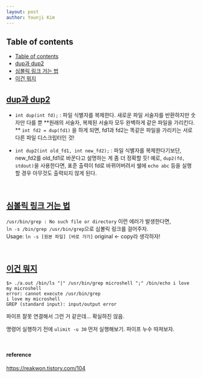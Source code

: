 ```yaml
---
layout: post
author: Younji Kim
--- 
```


## Table of contents
- [Table of contents](#table-of-contents)
- [dup과 dup2](#dup과-dup2)
- [심볼릭 링크 거는 법](#심볼릭-링크-거는-법)
- [이건 뭐지](#이건-뭐지)

## [dup과 dup2](#dup과-dup2)
- `int dup(int fd);` : 파일 식별자를 복제한다. 새로운 파일 서술자를 반환하지만 숫자만 다를 뿐 **원래의 서술자, 복제된 서술자 모두 완벽하게 같은 파일을 가리킨다. ** `int fd2 = dup(fd1)` 을 하게 되면, fd1과 fd2는 똑같은 파일을 가리키는 서로 다른 파일 디스크립터인 것!

- `int dup2(int old_fd1, int new_fd2);` : 파일 식별자를 복제한다기보단, new_fd2를 old_fd1로 바꾼다고 설명하는 게 좀 더 정확할 듯! 예로, `dup2(fd, stdout)`을 사용한다면, 표준 출력이 fd로 바뀌어버려서 쉘에 `echo abc` 등을 실행할 경우 아무것도 출력되지 않게 된다. <br>

<br>

## [심볼릭 링크 거는 법](#심볼릭-링크-거는-법)
`/usr/bin/grep : No such file or directory` 이런 에러가 발생한다면, <br>
`ln -s /bin/grep /usr/bin/grep`으로 심볼릭 링크를 걸어주자. <br>
Usage: `ln -s [원본 파일] [바로 가기]` original <- copy라 생각하자! <br>

<br>

## [이건 뭐지](#이건-뭐지)
```
$> ./a.out /bin/ls "|" /usr/bin/grep microshell ";" /bin/echo i love my microshell
error: cannot execute /usr/bin/grep
i love my microshell
GREP (standard input): input/output error
```
파이프 잘못 연결해서 그런 거 같은데... 확실하진 않음.

명령어 실행하기 전에 `ulimit -u 30` 먼저 실행해보기. 파이프 누수 따져보자.


<br>

#### reference
https://reakwon.tistory.com/104